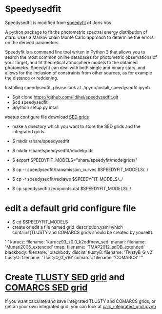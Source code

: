 # Speedysedfit 

Speedysedfit is modified from [speedyfit](https://github.com/vosjo/speedyfit) of Joris Vos 

A python package to fit the photometric spectral energy distribution of stars. Uses a Markov chain Monte Carlo approach 
to determine the errors on the derived parameters.

Speedyfit is a command line tool writen in Python 3 that allows you to search the most common online databases for 
photometric observations of your target, and fit theoretical atmosphere models to the obtained photometry. Speedyfit can
deal with both single and binary stars, and allows for the inclusion of constraints from other sources, as for example
the distance or reddening. 

Installing speedysedfit, please look at ./ipynb/install_speedysedfit.ipynb

- $git clone https://github.com/lidihei/speedysedfit.git
- $cd speedysedfit
- $python setup.py intall

#setup configure file download [SED grids](http://www.astro.physik.uni-potsdam.de/~jorisvos/Speedyfit/modelgrids.tar.gz)

- make a directory which you want to store the SED grids and the integrated grids

- $ mkdir /share/speedysedfit  
- $ mkdir /share/speedysedfit/modelgrids
- $ export SPEEDYFIT_MODELS="share/speedyfit/modelgrids/"


- $ cp -r speedysedfit/transmission_curves $SPEEDYFIT_MODELS/../
- $ cp -r speedysedfit/redlaws $SPEEDYFIT_MODELS/../
- $ cp speedysedfit/zeropoints.dat $SPEEDYFIT_MODELS/../

# edit a default grid configure file
- $ cd $SPEEDYFIT_MODELS
- create or edit a file named grid_description.yaml which contains(TLUSTY and COMARCS grids should be created by youself):

'''
kurucz:
    filename: 'kurucz93_z0.0_k2odfnew_sed'
munari:
    filename: 'Munari2005_extended'
tmap:
    filename: 'TMAP2012_sdOB_extended'
blackbody:
    filename: 'blackbody_discint'
tlustyB:
    filename: 'TlustyB_G_v2'
tlustyO:
    filename: 'TlustyO_G_v10'
comarcs:
    filename: 'COMARCS'
'''

# Create [TLUSTY SED grid](creat_tlusty_sed_gride.ipynb) and [COMARCS SED grid](creat_comarcs_sed_gride.ipynb)

If you want calculate and save Integrated TLUSTY and COMARCS grids, or get an your own integrated grid, you can look at [calc_integrated_grid.ipynb](calc_integrated_grid.ipynb)
